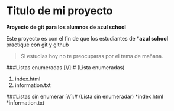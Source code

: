 # Titulo de mi proyecto
**Proyecto de git para los alumnos de azul school**

Este proyecto es con el fin de que los estudiantes de ***azul school** practique con git y github  

>Si estudias hoy no te preocuparas por el tema de mañana.


###Listas enumeradas
[//]:# (Lista enumeradas)
1. index.html
2. information.txt

###Listas sin enumerar
[//]:# (Lista sin enumeradar)
*index.html
*information.txt